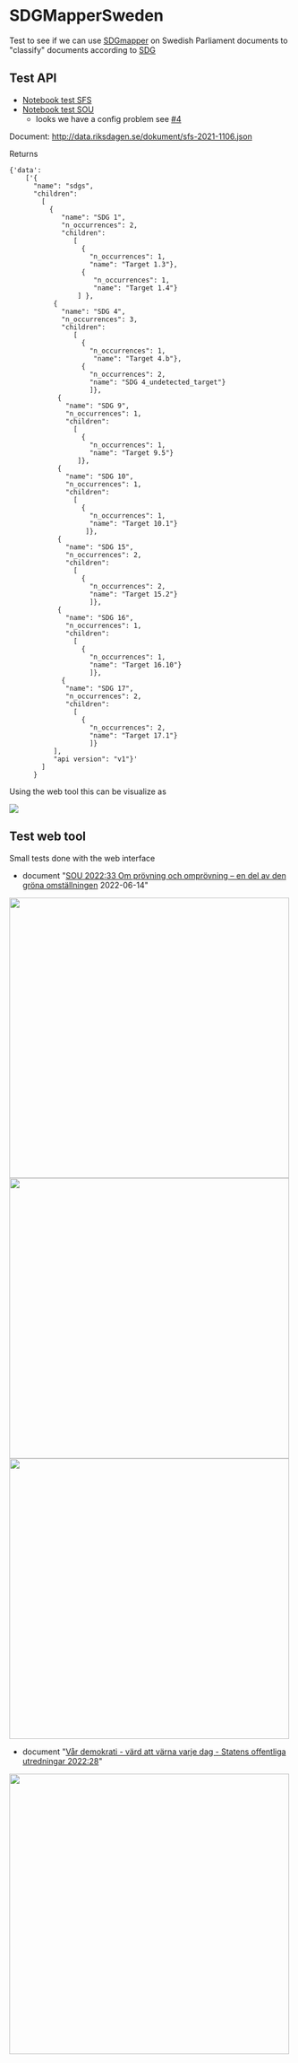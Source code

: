 # SDGMapperSweden

Test to see if we can use [SDGmapper](https://knowsdgs.jrc.ec.europa.eu/sdgmapper) on Swedish Parliament documents to "classify" documents according to [SDG](https://www.undp.org/sustainable-development-goals)

## Test API
* [Notebook test SFS](https://github.com/salgo60/SDGMapperSweden/blob/main/Notebook/Swedish%20PM%20document%20SFS.ipynb)
* [Notebook test SOU](https://github.com/salgo60/SDGMapperSweden/blob/main/Notebook/SDGMapper%20Swedish%20PM%20document%20SOU.ipynb)
  * looks we have a config problem see [#4](https://github.com/salgo60/SDGMapperSweden/issues/4)

Document:  http://data.riksdagen.se/dokument/sfs-2021-1106.json

Returns 
```
{'data': 
    ['{
      "name": "sdgs", 
      "children": 
        [
          {
             "name": "SDG 1", 
             "n_occurrences": 2, 
             "children": 
                [
                  {
                    "n_occurrences": 1, 
                    "name": "Target 1.3"},
                  {
                     "n_occurrences": 1, 
                     "name": "Target 1.4"}
                 ] }, 
           {
             "name": "SDG 4", 
             "n_occurrences": 3, 
             "children": 
                [
                  {
                    "n_occurrences": 1, 
                     "name": "Target 4.b"}, 
                  {
                    "n_occurrences": 2, 
                    "name": "SDG 4_undetected_target"}
                    ]}, 
            {
              "name": "SDG 9", 
              "n_occurrences": 1, 
              "children": 
                [
                  {
                    "n_occurrences": 1, 
                    "name": "Target 9.5"}
                 ]}, 
            {
              "name": "SDG 10", 
              "n_occurrences": 1, 
              "children": 
                [
                  {
                    "n_occurrences": 1, 
                    "name": "Target 10.1"}
                   ]}, 
            {
              "name": "SDG 15", 
              "n_occurrences": 2, 
              "children": 
                [
                  {
                    "n_occurrences": 2, 
                    "name": "Target 15.2"}
                    ]}, 
            {
              "name": "SDG 16", 
              "n_occurrences": 1, 
              "children": 
                [
                  {
                    "n_occurrences": 1, 
                    "name": "Target 16.10"}
                    ]}, 
             {
              "name": "SDG 17", 
              "n_occurrences": 2, 
              "children": 
                [
                  {
                    "n_occurrences": 2, 
                    "name": "Target 17.1"}
                    ]}
           ], 
           "api version": "v1"}'
        ]
      }
```
Using the web tool this can be visualize as

![
](https://blogger.googleusercontent.com/img/a/AVvXsEifgKYZNw96LBE23n2ie5af64Tq0Y0A5W65QjFrs14UEqXyT6exPeMbMlUWHMPCuQNAqFERxLmd1jWhAh7Acy5FJr3Y8DcJCGkeSiza1eQUVxC6eTZ0rz8_eOzGoX74sAQYCRWAdjaf9P0nChhl9sHVxDfZluBKaQfai0DQD0eG9rFGfqaBviBZGpPl4g=w537-h483)

## Test web tool
Small tests done with the web interface
* document "[SOU 2022:33 Om prövning och omprövning – en del av den gröna omställningen](https://data.riksdagen.se/fil/9E651472-8B12-44BF-9E28-0579589E3DD8) 2022-06-14"
<img src=https://community.dataportal.se/assets/uploads/files/1655298199431-5099930a-70a3-4b41-8206-dc492dd76830-image.png width=500>
<img src="https://community.dataportal.se/assets/uploads/files/1655299309177-165f3fcb-25a5-4ffd-9366-c7a53fcb9c7e-image.png" width=500>
<img src="https://community.dataportal.se/assets/uploads/files/1655299391609-82a3c4fa-8519-4b68-bedb-af0858e2b5a0-image.png" width=500>

* document "[Vår demokrati - värd att värna varje dag - Statens offentliga utredningar 2022:28](https://data.riksdagen.se/fil/8A0EDDF0-A1CF-4A63-91AA-99E06B41DE13)"
<img src="https://community.dataportal.se/assets/uploads/files/1655298787306-00850587-0fbe-4367-b819-f1e12aea6400-image-resized.png" width=500>
